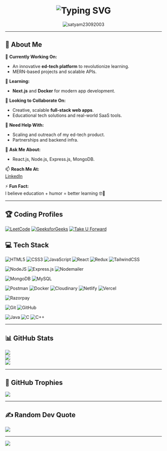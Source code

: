 <h1 align="center">
  <img src="https://readme-typing-svg.herokuapp.com?font=Fira+Code&size=30&duration=4000&pause=1000&color=FFFFFF&center=true&vCenter=true&width=435&lines=Hi+there+👋%2C+I'm+Kumar Satyam" alt="Typing SVG" />
</h1>


<p align="center">
  <img src="https://komarev.com/ghpvc/?username=satyam23092003&label=Profile%20views&color=0e75b6&style=flat" alt="satyam23092003" />
</p>

---

## 💫 About Me

🔭 **Currently Working On:**  
- An innovative **ed-tech platform** to revolutionize learning.  
- MERN-based projects and scalable APIs.

🌱 **Learning:**  
- **Next.js** and **Docker** for modern app development.

👯 **Looking to Collaborate On:**  
- Creative, scalable **full-stack web apps**.  
- Educational tech solutions and real-world SaaS tools.

🤝 **Need Help With:**  
- Scaling and outreach of my ed-tech product.  
- Partnerships and backend infra.

💬 **Ask Me About:**  
- React.js, Node.js, Express.js, MongoDB.

📫 **Reach Me At:**  
[LinkedIn](https://www.linkedin.com/in/kumar-satyam-298507250)

⚡ **Fun Fact:**  
I believe education + humor = better learning 🤓🎉

---
## 🏆 Coding Profiles
[![LeetCode](https://img.shields.io/badge/LeetCode-FFA116?style=for-the-badge&logo=leetcode&logoColor=black)](https://leetcode.com/kumar%20satyam)
[![GeeksforGeeks](https://img.shields.io/badge/GeeksforGeeks-2F8D46?style=for-the-badge&logo=GeeksforGeeks&logoColor=white)](https://auth.geeksforgeeks.org/user/kumarsatywfph)
[![Take U Forward](https://img.shields.io/badge/Take%20U%20Forward-Handsome__Mango-orange?style=for-the-badge&logo=target&logoColor=white)](https://takeuforward.org/plus/profile/Handsome_Mango)

## 💻 Tech Stack

<!-- Frontend -->
![HTML5](https://img.shields.io/badge/html5-FF5733?style=for-the-badge&logo=html5&logoColor=white)
![CSS3](https://img.shields.io/badge/css3-3366FF?style=for-the-badge&logo=css3&logoColor=white)
![JavaScript](https://img.shields.io/badge/javascript-F7E018?style=for-the-badge&logo=javascript&logoColor=black)
![React](https://img.shields.io/badge/react-1E90FF?style=for-the-badge&logo=react&logoColor=white)
![Redux](https://img.shields.io/badge/redux-764ABC?style=for-the-badge&logo=redux&logoColor=white)
![TailwindCSS](https://img.shields.io/badge/tailwindcss-06B6D4?style=for-the-badge&logo=tailwind-css&logoColor=white)

<!-- Backend -->
![NodeJS](https://img.shields.io/badge/node.js-3C873A?style=for-the-badge&logo=node.js&logoColor=white)
![Express.js](https://img.shields.io/badge/express.js-555555?style=for-the-badge&logo=express&logoColor=white)
![Nodemailer](https://img.shields.io/badge/nodemailer-1E6582?style=for-the-badge&logo=gmail&logoColor=white)

<!-- Database -->
![MongoDB](https://img.shields.io/badge/mongodb-4EA94B?style=for-the-badge&logo=mongodb&logoColor=white)
![MySQL](https://img.shields.io/badge/mysql-00758F?style=for-the-badge&logo=mysql&logoColor=white)

<!-- DevOps & Cloud -->
![Postman](https://img.shields.io/badge/Postman-FF6C37?style=for-the-badge&logo=postman&logoColor=white)
![Docker](https://img.shields.io/badge/docker-0db7ed?style=for-the-badge&logo=docker&logoColor=white)
![Cloudinary](https://img.shields.io/badge/cloudinary-3448C5?style=for-the-badge&logo=cloudinary&logoColor=white)
![Netlify](https://img.shields.io/badge/netlify-00C7B7?style=for-the-badge&logo=netlify&logoColor=white)
![Vercel](https://img.shields.io/badge/vercel-000000?style=for-the-badge&logo=vercel&logoColor=white)

<!-- Payment -->
![Razorpay](https://img.shields.io/badge/razorpay-2B6CB0?style=for-the-badge&logo=razorpay&logoColor=white)

<!-- Version Control -->
![Git](https://img.shields.io/badge/git-F05033?style=for-the-badge&logo=git&logoColor=white)
![GitHub](https://img.shields.io/badge/github-1A1A1A?style=for-the-badge&logo=github&logoColor=white)

<!-- Languages -->
![Java](https://img.shields.io/badge/java-ED8B00?style=for-the-badge&logo=openjdk&logoColor=white)
![C](https://img.shields.io/badge/c-00599C?style=for-the-badge&logo=c&logoColor=white)
![C++](https://img.shields.io/badge/c++-00599C?style=for-the-badge&logo=c%2B%2B&logoColor=white)


---

## 📊 GitHub Stats

![](https://github-readme-stats.vercel.app/api?username=satyam23092003&theme=prussian&hide_border=true&include_all_commits=true&count_private=true)  
![](https://github-readme-streak-stats.herokuapp.com/?user=satyam23092003&theme=prussian&hide_border=true)  
![](https://github-readme-stats.vercel.app/api/top-langs/?username=satyam23092003&theme=prussian&hide_border=true&layout=compact)

---

## 🏅 GitHub Trophies

![](https://github-profile-trophy.vercel.app/?username=satyam23092003&theme=algolia&no-frame=false&no-bg=true&margin-w=4)

---

## ✍️ Random Dev Quote

![](https://quotes-github-readme.vercel.app/api?type=horizontal&theme=radical)

---

[![](https://visitcount.itsvg.in/api?id=satyam23092003&icon=2&color=0)](https://visitcount.itsvg.in)
